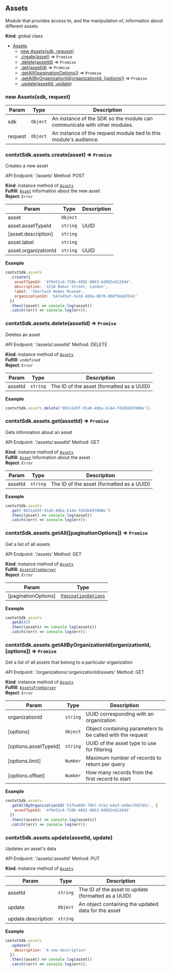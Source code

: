 <a name="Assets"></a>

## Assets
Module that provides access to, and the manipulation of, information about different assets

**Kind**: global class  

* [Assets](#Assets)
    * [new Assets(sdk, request)](#new_Assets_new)
    * [.create(asset)](#Assets+create) ⇒ <code>Promise</code>
    * [.delete(assetId)](#Assets+delete) ⇒ <code>Promise</code>
    * [.get(assetId)](#Assets+get) ⇒ <code>Promise</code>
    * [.getAll([paginationOptions])](#Assets+getAll) ⇒ <code>Promise</code>
    * [.getAllByOrganizationId(organizationId, [options])](#Assets+getAllByOrganizationId) ⇒ <code>Promise</code>
    * [.update(assetId, update)](#Assets+update)

<a name="new_Assets_new"></a>

### new Assets(sdk, request)

| Param | Type | Description |
| --- | --- | --- |
| sdk | <code>Object</code> | An instance of the SDK so the module can communicate with other modules. |
| request | <code>Object</code> | An instance of the request module tied to this module's audience. |

<a name="Assets+create"></a>

### contxtSdk.assets.create(asset) ⇒ <code>Promise</code>
Creates a new asset

API Endpoint: '/assets'
Method: POST

**Kind**: instance method of [<code>Assets</code>](#Assets)  
**Fulfill**: [<code>Asset</code>](./Typedefs.md#Asset) information about the new asset  
**Reject**: <code>Error</code>  

| Param | Type | Description |
| --- | --- | --- |
| asset | <code>Object</code> |  |
| asset.assetTypeId | <code>string</code> | UUID |
| [asset.description] | <code>string</code> |  |
| asset.label | <code>string</code> |  |
| asset.organizationId | <code>string</code> | UUID |

**Example**  
```js
contxtSdk.assets
  .create({
    assetTypeId: '4f0e51c6-728b-4892-9863-6d002e61204d',
    description: '221B Baker Street, London',
    label: 'Sherlock Homes Museum',
    organizationId: 'b47e45af-3e18-408a-8070-008f9e6d7b42'
  })
  .then((asset) => console.log(asset))
  .catch((err) => console.log(err));
```
<a name="Assets+delete"></a>

### contxtSdk.assets.delete(assetId) ⇒ <code>Promise</code>
Deletes an asset

API Endpoint: '/assets/:assetId'
Method: DELETE

**Kind**: instance method of [<code>Assets</code>](#Assets)  
**Fulfill**: <code>undefined</code>  
**Reject**: <code>Error</code>  

| Param | Type | Description |
| --- | --- | --- |
| assetId | <code>string</code> | The ID of the asset (formatted as a UUID) |

**Example**  
```js
contxtSdk.assets.delete('0b51429f-91a0-48ba-b144-fd2db697000e');
```
<a name="Assets+get"></a>

### contxtSdk.assets.get(assetId) ⇒ <code>Promise</code>
Gets information about an asset

API Endpoint: '/assets/:assetId'
Method: GET

**Kind**: instance method of [<code>Assets</code>](#Assets)  
**Fulfill**: [<code>Asset</code>](./Typedefs.md#Asset) Information about the asset  
**Reject**: <code>Error</code>  

| Param | Type | Description |
| --- | --- | --- |
| assetId | <code>string</code> | The ID of the asset (formatted as a UUID) |

**Example**  
```js
contxtSdk.assets
  .get('0b51429f-91a0-48ba-b144-fd2db697000e')
  .then((asset) => console.log(asset))
  .catch((err) => console.log(err));
```
<a name="Assets+getAll"></a>

### contxtSdk.assets.getAll([paginationOptions]) ⇒ <code>Promise</code>
Get a list of all assets

API Endpoint: '/assets'
Method: GET

**Kind**: instance method of [<code>Assets</code>](#Assets)  
**Fulfill**: [<code>AssetsFromServer</code>](./Typedefs.md#AssetsFromServer)  
**Reject**: <code>Error</code>  

| Param | Type |
| --- | --- |
| [paginationOptions] | [<code>PaginationOptions</code>](./Typedefs.md#PaginationOptions) | 

**Example**  
```js
contxtSdk.assets
  .getAll()
  .then((assets) => console.log(assets))
  .catch((err) => console.log(err));
```
<a name="Assets+getAllByOrganizationId"></a>

### contxtSdk.assets.getAllByOrganizationId(organizationId, [options]) ⇒ <code>Promise</code>
Get a list of all assets that belong to a particular organization

API Endpoint: '/organizations/:organizationId/assets'
Method: GET

**Kind**: instance method of [<code>Assets</code>](#Assets)  
**Fulfill**: [<code>AssetsFromServer</code>](./Typedefs.md#AssetsFromServer)  
**Reject**: <code>Error</code>  

| Param | Type | Description |
| --- | --- | --- |
| organizationId | <code>string</code> | UUID corresponding with an organization |
| [options] | <code>Object</code> | Object containing parameters to be called with the request |
| [options.assetTypeId] | <code>string</code> | UUID of the asset type to use for filtering |
| [options.limit] | <code>Number</code> | Maximum number of records to return per query |
| [options.offset] | <code>Number</code> | How many records from the first record to start |

**Example**  
```js
contxtSdk.assets
  .getAllByOrganizationId('53fba880-70b7-47a2-b4e3-ad9ecfb67d5c', {
    assetTypeId: '4f0e51c6-728b-4892-9863-6d002e61204d'
  })
  .then((assets) => console.log(assets))
  .catch((err) => console.log(err));
```
<a name="Assets+update"></a>

### contxtSdk.assets.update(assetId, update)
Updates an asset's data

API Endpoint: '/assets/:assetId'
Method: PUT

**Kind**: instance method of [<code>Assets</code>](#Assets)  

| Param | Type | Description |
| --- | --- | --- |
| assetId | <code>string</code> | The ID of the asset to update (formatted as a UUID) |
| update | <code>Object</code> | An object containing the updated data for the asset |
| update.description | <code>string</code> |  |

**Example**  
```js
contxtSdk.assets
  .update({
    description: 'A new description'
  })
  .then((asset) => console.log(asset))
  .catch((err) => console.log(err));
```
